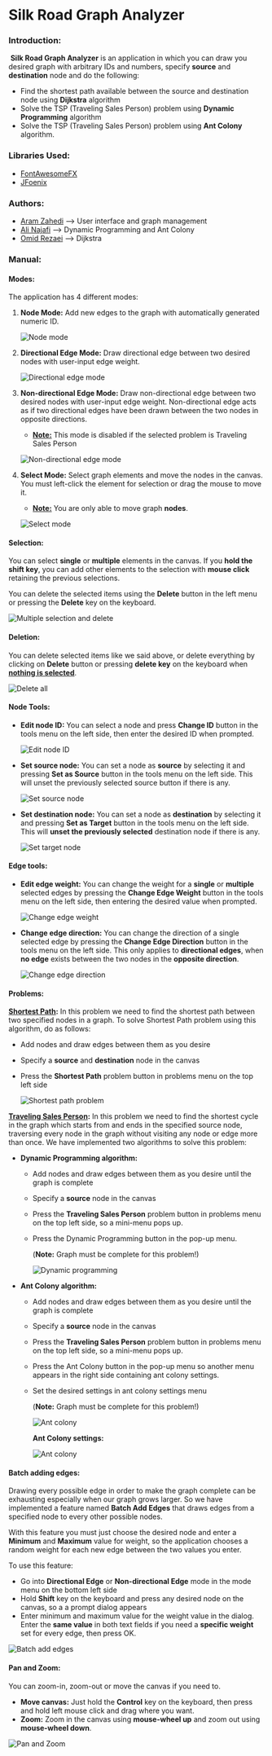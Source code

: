 # Silk Road Graph Analyzer

### Introduction:

​	**Silk Road Graph Analyzer** is an application in which you can draw you desired graph with arbitrary IDs and numbers, specify **source** and **destination** node and do the following:

- Find the shortest path available between the source and destination node using **Dijkstra** algorithm
- Solve the TSP (Traveling Sales Person) problem using **Dynamic Programming** algorithm
- Solve the TSP (Traveling Sales Person) problem using **Ant Colony** algorithm.



### Libraries Used:

- [FontAwesomeFX](https://bitbucket.org/Jerady/fontawesomefx)
- [JFoenix](https://github.com/jfoenixadmin/JFoenix)



### Authors:

- [Aram Zahedi](https://github.com/AramZahedi) --> User interface and graph management
- [Ali Najafi](https://github.com/AliNajafi1998) --> Dynamic Programming and Ant Colony
- [Omid Rezaei](https://github.com/OmidRezaei) --> Dijkstra



### Manual:

#### Modes:

The application has 4 different modes:

1. **Node Mode:** Add new edges to the graph with automatically generated numeric ID.

   ![Node mode](https://user-images.githubusercontent.com/40715409/61590735-b0d8f080-abd2-11e9-912e-1ad87e761bf8.gif)

2. **Directional Edge Mode:** Draw directional edge between two desired nodes with user-input edge weight.

   ![Directional edge mode](https://user-images.githubusercontent.com/40715409/61590751-d36b0980-abd2-11e9-985a-7320dfe36834.gif)

3. **Non-directional Edge Mode:** Draw non-directional edge between two desired nodes with user-input edge weight. Non-directional edge acts as if two directional edges have been drawn between the two nodes in opposite directions.

   - **<u>Note:</u>** This mode is disabled if the selected problem is Traveling Sales Person

   ![Non-directional edge mode](https://user-images.githubusercontent.com/40715409/61590759-ec73ba80-abd2-11e9-8875-47b87e4a3125.gif)

4. **Select Mode:** Select graph elements and move the nodes in the canvas. You must left-click the element for selection or drag the mouse to move it.

   * **<u>Note:</u>** You are only able to move graph **nodes**.

   ![Select mode](https://user-images.githubusercontent.com/40715409/61590916-96077b80-abd4-11e9-8056-4affa14619e1.gif)



#### Selection:

You can select **single** or **multiple** elements in the canvas. If you **hold the shift key**, you can add other elements to the selection with **mouse click** retaining the previous selections.

You can delete the selected items using the **Delete** button in the left menu or pressing the **Delete** key on the keyboard.

![Multiple selection and delete](https://user-images.githubusercontent.com/40715409/61591120-bedd4000-abd7-11e9-9d81-9356dd9d10d7.gif)

#### Deletion:

You can delete selected items like we said above, or delete everything by clicking on **Delete** button or pressing **delete key** on the keyboard when **<u>nothing is selected</u>**.

![Delete all](https://user-images.githubusercontent.com/40715409/61591606-d5869580-abdd-11e9-8652-84930977f169.gif)

#### Node Tools:

- **Edit node ID:** You can select a node and press **Change ID** button in the tools menu on the left side, then enter the desired ID when prompted.

  ![Edit node ID](https://user-images.githubusercontent.com/40715409/61591643-49c13900-abde-11e9-86b1-b8ab2a42fe5a.gif)



- **Set source node:** You can set a node as **source** by selecting it and pressing **Set as Source** button in the tools menu on the left side. This will unset the previously selected source button if there is any.

  ![Set source node](https://user-images.githubusercontent.com/40715409/61591789-ef28dc80-abdf-11e9-9313-82d3915bd0dc.gif)

- **Set destination node:** You can set a node as **destination** by selecting it and pressing **Set as Target** button in the tools menu on the left side. This will **unset the previously selected** destination node if there is any.

  ![Set target node](https://user-images.githubusercontent.com/40715409/61591805-2ac3a680-abe0-11e9-96ae-be41e3694cad.gif)

#### Edge tools:

- **Edit edge weight:** You can change the weight for a **single** or **multiple** selected edges by pressing the **Change Edge Weight** button in the tools menu on the left side, then entering the desired value when prompted.

  ![Change edge weight](https://user-images.githubusercontent.com/40715409/61591855-c35a2680-abe0-11e9-9e9a-157c04e859dc.gif)

- **Change edge direction:** You can change the direction of a single selected edge by pressing the **Change Edge Direction** button in the tools menu on the left side. This only applies to **directional edges**, when **no edge** exists between the two nodes in the **opposite direction**.

  ![Change edge direction](https://user-images.githubusercontent.com/40715409/61591899-3e234180-abe1-11e9-9a28-1394cc79495c.gif)



#### Problems:

**<u>Shortest Path</u>:** In this problem we need to find the shortest path between two specified nodes in a graph. To solve Shortest Path problem using this algorithm, do as follows:

- Add nodes and draw edges between them as you desire

- Specify a **source** and **destination** node in the canvas 

- Press the **Shortest Path** problem button in problems menu on the top left side

  ![Shortest path problem](https://user-images.githubusercontent.com/40715409/61615254-c99ce100-ac7a-11e9-8fa0-b41f41978236.gif)



**<u>Traveling Sales Person</u>:** In this problem we need to find the shortest cycle in the graph which starts from and ends in the specified source node, traversing every node in the graph without visiting any node or edge more than once. We have implemented two algorithms to solve this problem:

- **Dynamic Programming algorithm:**

  - Add nodes and draw edges between them as you desire until the graph is complete

  - Specify a **source** node in the canvas 

  - Press the **Traveling Sales Person** problem button in problems menu on the top left side, so a mini-menu pops up.

  - Press the Dynamic Programming button in the pop-up menu.

    (**Note:** Graph must be complete for this problem!)

    ![Dynamic programming](https://user-images.githubusercontent.com/40715409/61616336-63658d80-ac7d-11e9-8418-3cf531fa45e5.gif)

  

- **Ant Colony algorithm:**

  - Add nodes and draw edges between them as you desire until the graph is complete

  - Specify a **source** node in the canvas 

  - Press the **Traveling Sales Person** problem button in problems menu on the top left side, so a mini-menu pops up.

  - Press the Ant Colony button in the pop-up menu so another menu appears in the right side containing ant colony settings.

  - Set the desired settings in ant colony settings menu

    (**Note:** Graph must be complete for this problem!)

     ![Ant colony](https://user-images.githubusercontent.com/40715409/61616478-c1927080-ac7d-11e9-891f-a95f1d9a6011.gif)

    

    **Ant Colony settings:**

    ![Ant colony](https://user-images.githubusercontent.com/40715409/61616534-ee468800-ac7d-11e9-85ba-8e624f25b371.gif)



#### Batch adding edges:

Drawing every possible edge in order to make the graph complete can be exhausting especially when our graph grows larger. So we have implemented a feature named **Batch Add Edges** that draws edges from a specified node to every other possible nodes.

With this feature you must just choose the desired node and enter a **Minimum** and **Maximum** value for weight, so the application chooses a random weight for each new edge between the two values you enter.

To use this feature:

- Go into **Directional Edge** or **Non-directional Edge** mode in the mode menu on the bottom left side
- Hold **Shift** key on the keyboard and press any desired node on the canvas, so a a prompt dialog appears
- Enter minimum and maximum value for the weight value in the dialog. Enter the **same value** in both text fields if you need a **specific weight** set for every edge, then press OK.

![Batch add edges](https://user-images.githubusercontent.com/40715409/61617484-04edde80-ac80-11e9-8049-e952483f10d8.gif)



#### Pan and Zoom:

You can zoom-in, zoom-out or move the canvas if you need to.

- **Move canvas:** Just hold the **Control** key on the keyboard, then press and hold left mouse click and drag   where you want.
- **Zoom:** Zoom in the canvas using **mouse-wheel up** and zoom out using **mouse-wheel down**.

![Pan and Zoom](https://user-images.githubusercontent.com/40715409/61618074-4c289f00-ac81-11e9-918b-c2a20f7e21d2.gif)